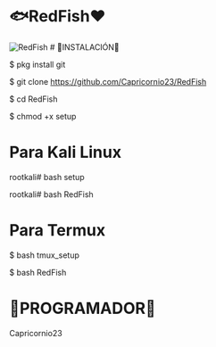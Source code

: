 # 🐟RedFish❤
<img src="https://encrypted-tbn0.gstatic.com/images?q=tbn:ANd9GcS4RqYpWhpFpUS0ZhwYUaGF74vjhHcR5FZuiQ&usqp=CAU" alt="RedFish" />
# 🔰INSTALACIÓN🔰

$ pkg install git

$ git clone https://github.com/Capricornio23/RedFish

$ cd RedFish

$ chmod +x setup

# Para Kali Linux 

rootkali# bash setup

rootkali# bash RedFish

# Para Termux

$ bash tmux_setup

$ bash RedFish

# 🔰PROGRAMADOR🔰

Capricornio23

